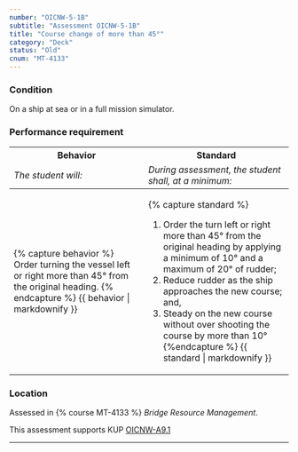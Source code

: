 ```yaml
---
number: "OICNW-5-1B"
subtitle: "Assessment OICNW-5-1B"
title: "Course change of more than 45°"
category: "Deck"
status: "Old"
cnum: "MT-4133"
---
```

### Condition

On a ship at sea or in a full mission simulator.

### Performance requirement 

<table width='100%' class='Guidelines'>
 <thead>
 <tr>
     <th class='thirty'>Behavior</th>
     <th class='seventy'>Standard</th>
 </tr>
 <tr>
     <td><em>The student will:</em></td>
     <td><em>During assessment, the student shall, at a minimum:</em></td>
 </tr>
 </thead>
 <tbody>
 

<tr><td>

{% capture behavior %}
Order turning the vessel left or right more than 45° from the original heading.
{% endcapture %}
{{ behavior | markdownify }}

</td><td>

{% capture standard %}
1. Order the turn left or right more than 45° from the original heading by applying a minimum of 10° and a maximum of 20° of rudder;
2. Reduce rudder as the ship approaches the new course; and,
3. Steady on the new course without over shooting the course by more than 10°
{%endcapture %}
{{ standard | markdownify }}

</td></tr>



 </tbody>
 </table>

### Location

Assessed in  {% course  MT-4133 %}  *Bridge Resource Management*.

This assessment supports KUP [OICNW-A9.1]({{site.baseurl}}/tables/21.html#OICNW-A9.1)

***

